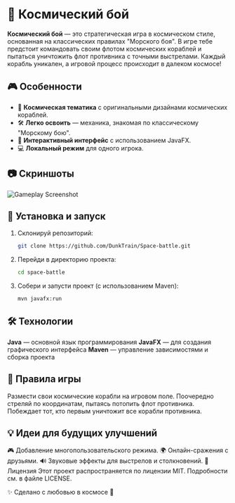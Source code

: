 # 🚀 Космический бой

**Космический бой** — это стратегическая игра в космическом стиле, основанная на классических правилах "Морского боя". В игре тебе предстоит командовать своим флотом космических кораблей и пытаться уничтожить флот противника с точными выстрелами. Каждый корабль уникален, а игровой процесс происходит в далеком космосе!

## 🎮 Особенности
- 🌌 **Космическая тематика** с оригинальными дизайнами космических кораблей.
- 🛠 **Легко освоить** — механика, знакомая по классическому "Морскому бою".
- 🎨 **Интерактивный интерфейс** с использованием JavaFX.
- 💻 **Локальный режим** для одного игрока.

## 📷 Скриншоты
![Gameplay Screenshot](link_to_screenshot)

## 🚀 Установка и запуск
1. Склонируй репозиторий:
   ```bash
   git clone https://github.com/DunkTrain/Space-battle.git

2. Перейди в директорию проекта:
   ```bash
   cd space-battle

3. Собери и запусти проект (с использованием Maven):
   ```bash
   mvn javafx:run

## 🛠 Технологии
**Java** — основной язык программирования
**JavaFX** — для создания графического интерфейса
**Maven** — управление зависимостями и сборка проекта

## 📖 Правила игры
Размести свои космические корабли на игровом поле.
Поочередно стреляй по координатам, пытаясь потопить флот противника.
Побеждает тот, кто первым уничтожит все корабли противника.

## 💡 Идеи для будущих улучшений
🎮 Добавление многопользовательского режима.
🌍 Онлайн-сражения с друзьями.
🔊 Звуковые эффекты для выстрелов и столкновений.
📄 Лицензия
Этот проект распространяется по лицензии MIT. Подробности см. в файле LICENSE.

✨ Сделано с любовью в космосе 🚀


